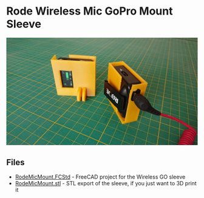 # Rode Wireless Mic GoPro Mount Sleeve

![Two small rectangular yellow boxes sit next to each other on a table.  There are holes in the top of them so rectangular wireless microphone modules can slide in, and a slot to allow the clips from the modules to hold them in place.  A cut-out on one box shows the receiver module screen displaying the audio level; and the transmitter module has a 3.5mm audio jack plugged in through another hole in the box](3D-printed-sleeves.jpg)

## Files

* [RodeMicMount.FCStd](RodeMicMount.FCStd) - FreeCAD project for the Wireless GO sleeve
* [RodeMicMount.stl](RodeMicMount.stl) - STL export of the sleeve, if you just want to 3D print it

